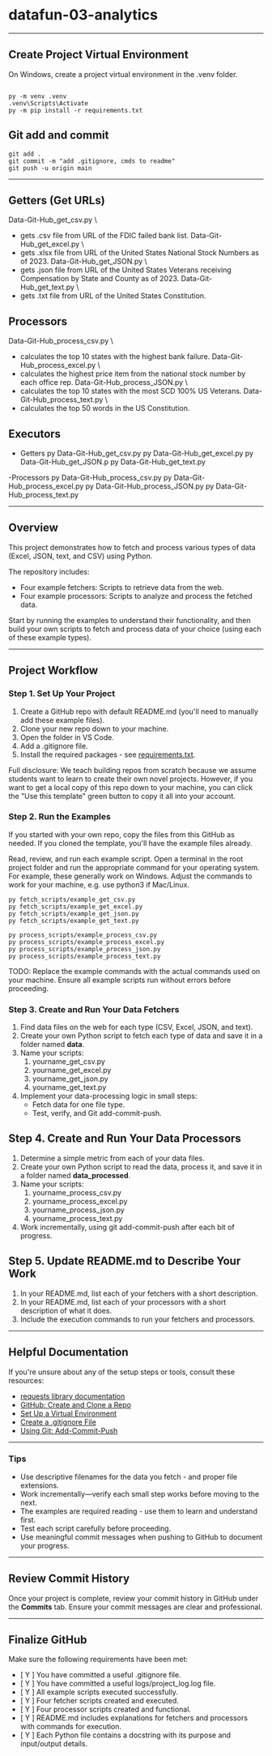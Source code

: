 # datafun-03-analytics

---

## Create Project Virtual Environment

On Windows, create a project virtual environment in the .venv folder. 

```shell

py -m venv .venv
.venv\Scripts\Activate
py -m pip install -r requirements.txt

```

## Git add and commit 

```shell
git add .
git commit -m "add .gitignore, cmds to readme"
git push -u origin main
```
---

## Getters (Get URLs)

Data-Git-Hub_get_csv.py \
   - gets .csv file from URL of the FDIC failed bank list.
Data-Git-Hub_get_excel.py \
   - gets .xlsx file from URL of the United States National Stock Numbers as of 2023.
Data-Git-Hub_get_JSON.py \
   - gets .json file from URL of the United States Veterans receiving Compensation by State and County as of 2023.
Data-Git-Hub_get_text.py \
   - gets .txt file from URL of the United States Constitution. 

## Processors

Data-Git-Hub_process_csv.py \
   - calculates the top 10 states with the highest bank failure.
Data-Git-Hub_process_excel.py \
   - calculates the highest price item from the national stock number by each office rep.
Data-Git-Hub_process_JSON.py \
   - calculates the top 10 states with the most SCD 100% US Veterans.
Data-Git-Hub_process_text.py \
   - calculates the top 50 words in the US Constitution. 

## Executors
   - Getters
py Data-Git-Hub_get_csv.py
py Data-Git-Hub_get_excel.py
py Data-Git-Hub_get_JSON.p
py Data-Git-Hub_get_text.py

   -Processors
py Data-Git-Hub_process_csv.py
py Data-Git-Hub_process_excel.py
py Data-Git-Hub_process_JSON.py
py Data-Git-Hub_process_text.py

---

## Overview
This project demonstrates how to fetch and process various types of 
data (Excel, JSON, text, and CSV) using Python. 

The repository includes:

- Four example fetchers: Scripts to retrieve data from the web.
- Four example processors: Scripts to analyze and process the fetched data.

Start by running the examples to understand their functionality, and then build your own scripts to fetch and process data of your choice (using each of these example types).

---
## Project Workflow

### Step 1. Set Up Your Project
1. Create a GitHub repo with default README.md (you'll need to manually add these example files).
2. Clone your new repo down to your machine. 
3. Open the folder in VS Code.
4. Add a .gitignore file.
5. Install the required packages - see [requirements.txt](requirements.txt).

Full disclosure: We teach building repos from scratch because we assume students want to learn to create their own novel projects. 
However, if you want to get a local copy of this repo down to your machine, you can click the "Use this template" green button to copy it all into your account.  

### Step 2. Run the Examples
If you started with your own repo, copy the files from this GitHub as needed. 
If you cloned the template, you'll have the example files already. 

Read, review, and run each example script. 
Open a terminal in the root project folder and run the appropriate 
command for your operating system. 
For example, these generally work on Windows. 
Adjust the commands to work for your machine, 
e.g. use python3 if Mac/Linux. 

```shell
py fetch_scripts/example_get_csv.py
py fetch_scripts/example_get_excel.py
py fetch_scripts/example_get_json.py
py fetch_scripts/example_get_text.py

py process_scripts/example_process_csv.py
py process_scripts/example_process_excel.py
py process_scripts/example_process_json.py
py process_scripts/example_process_text.py

```

TODO: Replace the example commands with the actual commands used on your machine.
Ensure all example scripts run without errors before proceeding.
 
### Step 3. Create and Run Your Data Fetchers
1. Find data files on the web for each type (CSV, Excel, JSON, and text).  
2. Create your own Python script to fetch each type of data and save it in a folder named **data**.
3. Name your scripts:
   1. yourname_get_csv.py
   2. yourname_get_excel.py
   3. yourname_get_json.py
   4. yourname_get_text.py
4. Implement your data-processing logic in small steps:
   - Fetch data for one file type.
   - Test, verify, and Git add-commit-push.
  
## Step 4. Create and Run Your Data Processors
1. Determine a simple metric from each of your data files.  
2. Create your own Python script to read the data, process it, and save it in a folder named **data_processed**.
3. Name your scripts:
   1. yourname_process_csv.py
   2. yourname_process_excel.py
   3. yourname_process_json.py
   4. yourname_process_text.py
4. Work incrementally, using git add-commit-push after each bit of progress. 

## Step 5. Update README.md to Describe Your Work
1. In your README.md, list each of your fetchers with a short description.
2. In your README.md, list each of your processors with a short description of what it does. 
3. Include the execution commands to run your fetchers and processors. 

---

## Helpful Documentation
If you're unsure about any of the setup steps or tools, consult these resources:
- [requests library documentation](https://docs.python-requests.org)
- [GitHub: Create and Clone a Repo](prereqs/01-CreateAndClone.md)
- [Set Up a Virtual Environment](docs/02-SetUpVirtualEnv.md)
- [Create a .gitignore File](docs/03-CreateGitIgnore.md)
- [Using Git: Add-Commit-Push](docs/04-GitAddCommitPush.md)

---

### Tips
- Use descriptive filenames for the data you fetch - and proper file extensions.
- Work incrementally—verify each small step works before moving to the next.
- The examples are required reading - use them to learn and understand first. 
- Test each script carefully before proceeding.
- Use meaningful commit messages when pushing to GitHub to document your progress.

---
## Review Commit History
Once your project is complete, review your commit history in GitHub under the **Commits** tab. 
Ensure your commit messages are clear and professional.

---
## Finalize GitHub

Make sure the following requirements have been met:

- [ Y ] You have committed a useful .gitignore file.
- [ Y ] You have committed a useful logs/project_log.log file. 
- [ Y ] All example scripts executed successfully.
- [ Y ] Four fetcher scripts created and executed.
- [ Y ] Four processor scripts created and functional.
- [ Y ] README.md includes explanations for fetchers and processors with commands for execution.
- [ Y ] Each Python file contains a docstring with its purpose and input/output details.
